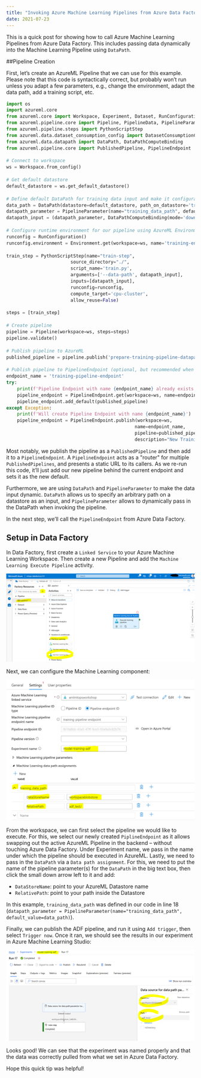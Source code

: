 ```yaml
---
title: "Invoking Azure Machine Learning Pipelines from Azure Data Factory using DataPath"
date: 2021-07-23
---
```

This is a quick post for showing how to call Azure Machine Learning Pipelines from Azure Data Factory. This includes passing data dynamically into the Machine Learning Pipeline using `DataPath`.

##Pipeline Creation

First, let’s create an AzureML Pipeline that we can use for this example. Please note that this code is syntactically correct, but probably won’t run unless you adapt a few parameters, e.g., change the environment, adapt the data path, add a training script, etc.

```python
import os
import azureml.core
from azureml.core import Workspace, Experiment, Dataset, RunConfiguration, Environment
from azureml.pipeline.core import Pipeline, PipelineData, PipelineParameter
from azureml.pipeline.steps import PythonScriptStep
from azureml.data.dataset_consumption_config import DatasetConsumptionConfig
from azureml.data.datapath import DataPath, DataPathComputeBinding
from azureml.pipeline.core import PublishedPipeline, PipelineEndpoint

# Connect to workspace
ws = Workspace.from_config()

# Get default datastore
default_datastore = ws.get_default_datastore()

# Define default DataPath for training data input and make it configurable via PipelineParameter
data_path = DataPath(datastore=default_datastore, path_on_datastore='training_data/')
datapath_parameter = PipelineParameter(name="training_data_path", default_value=data_path)
datapath_input = (datapath_parameter, DataPathComputeBinding(mode='download'))

# Configure runtime environment for our pipeline using AzureML Environment
runconfig = RunConfiguration()
runconfig.environment = Environment.get(workspace=ws, name='training-env')

train_step = PythonScriptStep(name="train-step",
                        source_directory="./",
                        script_name='train.py',
                        arguments=['--data-path', datapath_input],
                        inputs=[datapath_input],
                        runconfig=runconfig,
                        compute_target='cpu-cluster',
                        allow_reuse=False)

steps = [train_step]

# Create pipeline
pipeline = Pipeline(workspace=ws, steps=steps)
pipeline.validate()

# Publish pipeline to AzureML
published_pipeline = pipeline.publish('prepare-training-pipeline-datapath')

# Publish pipeline to PipelineEndpoint (optional, but recommended when using the pipeline with Azure Data Factory)
endpoint_name = 'training-pipeline-endpoint'
try:
    print(f'Pipeline Endpoint with name {endpoint_name} already exists, will add pipeline to it')
    pipeline_endpoint = PipelineEndpoint.get(workspace=ws, name=endpoint_name)
    pipeline_endpoint.add_default(published_pipeline)
except Exception:
    print(f'Will create Pipeline Endpoint with name {endpoint_name}')
    pipeline_endpoint = PipelineEndpoint.publish(workspace=ws,
                                                name=endpoint_name,
                                                pipeline=published_pipeline,
                                                description="New Training Pipeline Endpoint")
```

Most notably, we publish the pipeline as a `PublishedPipeline` and then add it to a `PipelineEndpoint`. A `PipelineEndpoint` acts as a "router" for multiple `PublishedPipelines`, and presents a static URL to its callers. As we re-run this code, it’ll just add our new pipeline behind the current endpoint and sets it as the new default.

Furthermore, we are using `DataPath` and `PipelineParameter` to make the data input dynamic. `DataPath` allows us to specify an arbitrary path on a datastore as an input, and `PipelineParameter` allows to dynamically pass in the DataPath when invoking the pipeline.

In the next step, we’ll call the `PipelineEndpoint` from Azure Data Factory.

## Setup in Data Factory

In Data Factory, first create a `Linked Service` to your Azure Machine Learning Workspace. Then create a new Pipeline and add the `Machine Learning Execute Pipeline` activity.

![Creating a new ADF Pipeline](/images/create_new_adf_pipeline.png "Creating a new ADF Pipeline")

Next, we can configure the Machine Learning component:

![Configuring our ADF Pipeline](/images/pipeline_settings.png "Configuring our ADF Pipeline")

From the workspace, we can first select the pipeline we would like to execute. For this, we select our newly created `PiplineEndpoint` as it allows swapping out the active AzureML Pipeline in the backend – without touching Azure Data Factory. Under Experiment name, we pass in the name under which the pipeline should be executed in AzureML. Lastly, we need to pass in the `DataPath` via a `Data path assignment`. For this, we need to put the name of the pipeline parameter(s) for the `DataPath` in the big text box, then click the small down arrow left to it and add:

* `DataStoreName`: point to your AzureML Datastore name
* `RelativePath`: point to your path inside the Datastore

In this example, `training_data_path` was defined in our code in line 18 (`datapath_parameter = PipelineParameter(name="training_data_path", default_value=data_path)`).

Finally, we can publish the ADF pipeline, and run it using `Add trigger`, then select `Trigger now`. Once it ran, we should see the results in our experiment in Azure Machine Learning Studio:

![Successful Azure Machine Learning Pipeline run](/images/run_success.png "Successful Azure Machine Learning Pipeline run")

Looks good! We can see that the experiment was named properly and that the data was correctly pulled from what we set in Azure Data Factory.

Hope this quick tip was helpful!